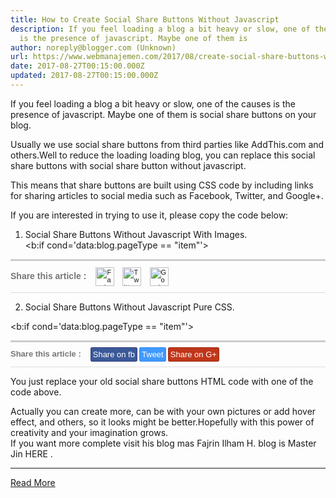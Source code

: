 ```yaml
---
title: How to Create Social Share Buttons Without Javascript
description: If you feel loading a blog a bit heavy or slow, one of the causes
  is the presence of javascript. Maybe one of them is
author: noreply@blogger.com (Unknown)
url: https://www.webmanajemen.com/2017/08/create-social-share-buttons-without-javascript.html
date: 2017-08-27T00:15:00.000Z
updated: 2017-08-27T00:15:00.000Z
---
```


If you feel loading a blog a bit heavy or slow, one of the causes is         the presence of javascript. Maybe one of them is                     social share buttons                 on your blog.     

Usually we use social share buttons from third parties like AddThis.com         and others.Well to reduce the loading loading blog, you can replace         this social share buttons with social share button without javascript.     

This means that share buttons are built using CSS code by including         links for sharing articles to social media such as Facebook, Twitter,         and Google+.     



If you are interested in trying to use it, please copy the code below:     

1. Social Share Buttons Without Javascript With Images.     
<b:if cond='data:blog.pageType == &quot;item&quot;'>
<div style='border-top:3px solid #ccc; border-bottom:1px solid #ddd; width:100%;height:35px;text-align:left;font:normal 11px Arial;color:#333;margin:10px 0;padding:10px 0 5px'>
<div style='float:left;padding:6px 0 10px 0;margin-right:15px;font:bold 14px Arial;color:#777'>
<strong>Share this article</strong> : 
</div>
<a expr:href='&quot;http://www.facebook.com/sharer.php?u=&quot; + data:post.url' target='_blank' title='Share to Facebook'><img alt='Facebook' height='30' src='https://lh3.googleusercontent.com/-ErgrNe7VaTM/T4ywntBsxGI/AAAAAAAAJHA/79YM4bBqnf4/s57/Facebook%2520alt%25202.png' width='30' title='Share to Facebook'/></a> <a expr:href='&quot;http://twitter.com/share?url=&quot; + data:post.url' style='margin-left:10px' target='_blank' title='Share to Twitter'><img alt='Twitter' height='30' src='https://lh5.googleusercontent.com/-jZW7xfQfo5c/T4ywo5r5yBI/AAAAAAAAJHM/4ZtK0i8IXyA/s57/Twitter%2520alt%25204.png' width='30' title='Share to Twitter'/></a> <a expr:href='&quot;https://plus.google.com/share?url=&quot; + data:post.url' style='margin-left:10px' target='_blank' title='Share to Google+'><img alt='Google+' height='30' src='https://lh5.googleusercontent.com/-l682ZOmTPl8/T4ywn1Z13TI/AAAAAAAAJG8/ncHs61veQOo/s57/Google%252B%2520alt%25202.png' width='30' title='Share to Google+'/></a>
</div>
</b:if>

2. Social Share Buttons Without Javascript Pure CSS.     


<b:if cond='data:blog.pageType == &quot;item&quot;'>
<div style='border-top:3px solid #ccc;border-bottom:1px solid #ddd;width:100%;height:24px;text-align:left;font:normal 11px Arial;color:#333;margin:10px 0;padding:10px 0 5px'>
<div style='float:left;padding:1px 0;margin-right:15px;font:bold 13px Arial;color:#777'>
<strong>Share this article</strong> :
</div>
<a expr:href='&quot;http://www.facebook.com/sharer.php?u=&quot; + data:post.url' target='_blank' title='Share to Facebook' style='color: #fff; background: #3b5998; text-decoration: none; border: 1px solid #313c7d; padding: 3px; border-radius: 3px; font-family: arial, verdana, sans-serif; font-size: 13px; line-height: 20px;'>Share on fb</a> <a expr:href='&quot;http://twitter.com/share?url=&quot; + data:post.url' target='_blank' title='Share to Twitter' style='color: #fff; background: #4099FF; text-decoration: none; border: 1px solid #3a8be8; padding: 3px; border-radius: 3px; font-family: arial, verdana, sans-serif; font-size: 13px; line-height: 20px;'>Tweet</a> <a expr:href='&quot;https://plus.google.com/share?url=&quot; + data:post.url' target='_blank' title='Share to Google+' style='color: #fff; background: #c0361a; text-decoration: none; border: 1px solid #9c2c15; padding: 3px; border-radius: 3px;font-family: arial, verdana, sans-serif; font-size: 13px; line-height: 20px;'>Share on G+</a>
</div>
</b:if>


You just replace your old                     social share buttons                 HTML code with one of the code above.     

Actually you can create more, can be with your own pictures or add         hover effect, and others, so it looks might be better.Hopefully with         this power of creativity and your imagination grows.     
If you want more complete visit his blog mas Fajrin Ilham H. blog is         Master Jin                     HERE                 .<hr/> <a href="https://www.webmanajemen.com/2017/08/create-social-share-buttons-without-javascript.html" rel="follow" class="button" id="read-more">Read More</a>